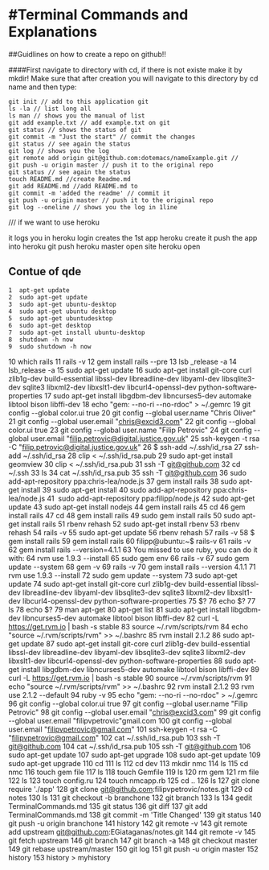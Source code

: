 #Terminal Commands and Explanations
======================================

##Guidlines on how to create a repo on github!!

####First navigate to directory with cd, if there is not existe make it by mkdir! Make sure that after creation you will navigate to this directory by cd name and then type:

    git init // add to this application git
    ls -la // list long all
    ls man // shows you the manual of list
    git add example.txt // add example.txt on git
    git status // shows the status of git
    git commit -m "Just the start" // commit the changes
    git status // see again the status
    git log // shows you the log
    git remote add origin git@github.com:dotemacs/nameExample.git //
    git push -u origin master // push it to the original repo
    git status // see again the status
    touch README.md //create Readme.md
    git add README.md //add README.md to 
    git commit -m 'added the readme' // commit it
    git push -u origin master // push it to the original repo
    git log --oneline // shows you the log in 1line

/// if we want to use heroku

it logs you in    heroku login
creates the 1st app    heroku create
it push the app into heroku    git push heroku master
open site    heroku open


## Contue of qde 

    1  apt-get update
    2  sudo apt-get update
    3  sudo apt-get ubuntu-desktop
    4  sudo apt-get ubuntu desktop
    5  sudo apt-get ubuntudesktop
    6  sudo apt-get desktop
    7  sudo apt-get install ubuntu-desktop
    8  shutdown -h now
    9  sudo shutdown -h now
   10  which rails
   11  rails -v
   12  gem  install rails --pre
   13  lsb _release -a 
   14  lsb_release -a
   15  sudo apt-get update
   16  sudo apt-get install git-core curl zlib1g-dev build-essential libssl-dev libreadline-dev libyaml-dev libsqlite3-dev sqlite3 libxml2-dev libxslt1-dev libcurl4-openssl-dev python-software-properties
   17  sudo apt-get install libgdbm-dev libncurses5-dev automake libtool bison libffi-dev
   18  echo "gem: --no-ri --no-rdoc" > ~/.gemrc
   19  git config --global color.ui true
   20  git config --global user.name "Chris Oliver"
   21  git config --global user.email "chris@excid3.com"
   22  git config --global color.ui true
   23  git config --global user.name "Filip Petrovic"
   24  git config --global user.email "filip.petrovic@digital.justice.gov.uk"
   25  ssh-keygen -t rsa -C "filip.petrovic@digital.justice.gov.uk"
   26  $ ssh-add ~/.ssh/id_rsa
   27  ssh-add ~/.ssh/id_rsa
   28  clip < ~/.ssh/id_rsa.pub
   29  sudo apt-get install geomview
   30  clip < ~/.ssh/id_rsa.pub
   31  ssh -T git@github.com
   32  cd ~/.ssh
   33  ls
   34  cat ~/.ssh/id_rsa.pub
   35  ssh -T git@github.com
   36  sudo add-apt-repository ppa:chris-lea/node.js
   37  gem install rails
   38  sudo apt-get install <selceted package>
   39  sudo apt-get install <ruby>
   40  sudo add-apt-repository ppa:chris-lea/node.js
   41  
sudo add-apt-repository ppa:filipp/node.js
   42  sudo apt-get update
   43  sudo apt-get install nodejs
   44  gem install rails
   45  cd
   46  gem install rails
   47  cd
   48  gem install rails
   49  sudo gem install rails
   50  sudo apt-get install rails
   51  rbenv rehash
   52  sudo apt-get install rbenv
   53  rbenv rehash
   54  rails -v 
   55  sudo apt-get update
   56  rbenv rehash
   57  rails -v 
   58  $ gem install rails
   59  gem install rails
   60  filipp@ubuntu:~$ rails-v
   61  rails -v
   62  gem install rails --version=4.1.1
   63  You missed to use ruby, you can do it with:
   64  rvm use 1.9.3 --install
   65  sudo gem env
   66  rails -v
   67  sudo gem update --system
   68  gem -v
   69  rails -v
   70  gem install rails --version 4.1.1
   71  rvm use 1.9.3 --install
   72  sudo gem update --system
   73  sudo apt-get update
   74  sudo apt-get install git-core curl zlib1g-dev build-essential libssl-dev libreadline-dev libyaml-dev libsqlite3-dev sqlite3 libxml2-dev libxslt1-dev libcurl4-openssl-dev python-software-properties
   75  $?
   76  echo $?
   77  ls
   78  echo $?
   79  man apt-get
   80  apt-get list
   81  sudo apt-get install libgdbm-dev libncurses5-dev automake libtool bison libffi-dev
   82  curl -L https://get.rvm.io | bash -s stable
   83  source ~/.rvm/scripts/rvm
   84  echo "source ~/.rvm/scripts/rvm" >> ~/.bashrc
   85  rvm install 2.1.2
   86  sudo apt-get update
   87  sudo apt-get install git-core curl zlib1g-dev build-essential libssl-dev libreadline-dev libyaml-dev libsqlite3-dev sqlite3 libxml2-dev libxslt1-dev libcurl4-openssl-dev python-software-properties
   88  sudo apt-get install libgdbm-dev libncurses5-dev automake libtool bison libffi-dev
   89  curl -L https://get.rvm.io | bash -s stable
   90  source ~/.rvm/scripts/rvm
   91  echo "source ~/.rvm/scripts/rvm" >> ~/.bashrc
   92  rvm install 2.1.2
   93  rvm use 2.1.2 --default
   94  ruby -v
   95  echo "gem: --no-ri --no-rdoc" > ~/.gemrc
   96  git config --global color.ui true
   97  git config --global user.name "Filip Petrovic"
   98  git config --global user.email "chris@excid3.com"
   99  git config --global user.email "filipvpetrovic"gmail.com
  100  git config --global user.email "filipvpetrovic@gmail.com"
  101  ssh-keygen -t rsa -C "filipvpetrovic@gmail.com"
  102  cat ~/.ssh/id_rsa.pub
  103  ssh -T git@github.com
  104  cat ~/.ssh/id_rsa.pub
  105  ssh -T git@github.com
  106  sudo apt-get update
  107  sudo apt-get upgrade
  108  sudo apt-get update
  109  sudo apt-get upgrade
  110  cd
  111  ls
  112  cd dev
  113  mkdir nmc
  114  ls
  115  cd nmc
  116  touch gem file
  117  ls
  118  touch Gemfile
  119  ls
  120  rm gem
  121  rm file
  122  ls
  123  touch config.ru
  124  touch nmcapp.rb
  125  cd ..
  126  ls
  127  git clone require './app'
  128  git clone git@github.com:filipvpetrovic/notes.git
  129  cd notes
  130  ls
  131  git checkout -b branchone
  132  git branch
  133  ls
  134  gedit TerminalCommands.md
  135  git status
  136  git diff
  137  git add TerminalCommands.md
  138  git commit -m 'Title Changed'
  139  git status
  140  git push -u origin branchone
  141  history
  142  git remote -v
  143  git remote add upstream git@github.com:EGiataganas/notes.git
  144  git remote -v
  145  git fetch upstream 
  146  git branch 
  147  git branch -a
  148  git checkout master 
  149  git rebase upstream/master
  150  git log
  151  git push -u origin master 
  152  history
  153  history > myhistory 
